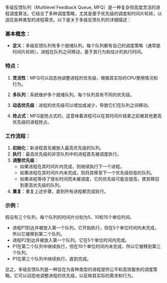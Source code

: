 多级反馈队列（Multilevel Feedback Queue, MFQ）是一种复杂但高度灵活的进程调度算法。它结合了多种调度策略，尤其是基于优先级的调度和时间片轮转，以适应各种类型的进程需求。以下是关于多级反馈队列的详细描述：

### 基本概念：

- **定义**：多级反馈队列有多个就绪队列，每个队列都有自己的调度策略（通常是时间片轮转）。进程在队列之间移动，基于其行为和估计的执行时间。

### 特点：

1. **灵活性**：MFQ可以动态地调整进程的优先级，根据其实际的CPU使用情况和行为。

2. **多队列**：系统维护多个就绪队列，每个队列具有不同的优先级。

3. **动态优先级**：进程的优先级可以增加或减少，导致它们在队列之间移动。

4. **抢占式**：MFQ是抢占式的，这意味着进程可以在其时间片结束之前被其他更高优先级的进程抢占。

### 工作流程：

1. **初始化**：新进程首先被放入最高优先级的队列。
2. **执行**：最高优先级的非空队列中的进程首先被调度执行。
3. **调整优先级**：
   - 如果进程在其时间片内完成，则继续执行下一个进程。
   - 如果进程在其时间片内未完成，则将其移至下一个优先级较低的队列。
   - 如果进程等待了很长时间而未被调度，它的优先级可能会提高，使其移回到更高优先级的队列。
4. **重复**：重复上述步骤，直到所有进程都完成执行。

### 示例：

假设有三个队列，每个队列的时间片分别为5、10和15个单位时间。

- 进程P1到达并被放入第一个队列。它开始执行，但在5个单位时间内未完成，所以它被移到第二个队列。
- 进程P2到达并被放入第一个队列。它在5个单位时间内完成。
- P1在第二个队列中继续执行，但在10个单位时间内未完成，所以它被移到第三个队列。
- P1在第三个队列中继续执行，直到完成。

总之，多级反馈队列是一种旨在为各种类型的进程提供公平和高效服务的调度策略。它可以动态地调整进程的优先级，以反映其实际的需求和行为。
